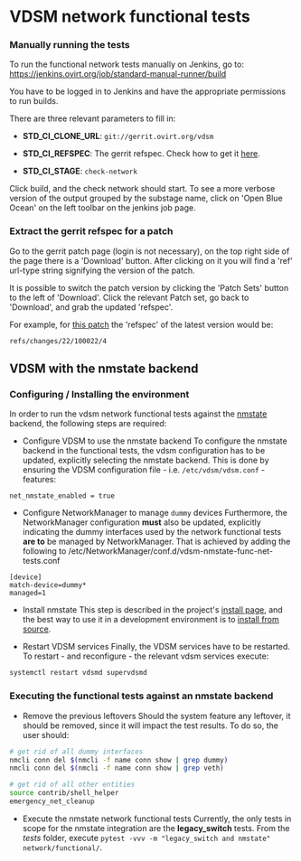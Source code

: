# VDSM network functional tests

### Manually running the tests

To run the functional network tests manually on Jenkins, go to:
https://jenkins.ovirt.org/job/standard-manual-runner/build

You have to be logged in to Jenkins and have the appropriate
permissions to run builds.

There are three relevant parameters to fill in:

* **STD_CI_CLONE_URL**: `git://gerrit.ovirt.org/vdsm`

* **STD_CI_REFSPEC**: The gerrit refspec. Check how to get it
[here](#extract-the-gerrit-refspec-for-a-patch).

* **STD_CI_STAGE**: `check-network`

Click build, and the check network should start. To see a more verbose version
of the output grouped by the substage name, click on 'Open Blue Ocean' on the
left toolbar on the jenkins job page.

### Extract the gerrit refspec for a patch

Go to the gerrit patch page (login is not necessary), on the top right side of
the page there is a 'Download' button. After clicking on it you will find a
'ref' url-type string signifying the version of the patch.

It is possible to switch the patch version by clicking the 'Patch Sets' button
to the left of 'Download'. Click the relevant Patch set, go back to 'Download',
 and grab the updated 'refspec'.

For example, for [this patch](https://gerrit.ovirt.org/#/c/100022/)
the 'refspec' of the latest version would be:

`refs/changes/22/100022/4`

## VDSM with the nmstate backend

### Configuring / Installing the environment
In order to run the vdsm network functional tests against the
[nmstate](https://github.com/nmstate/nmstate) backend, the following steps are
required:

* Configure VDSM to use the nmstate backend
To configure the nmstate backend in the functional tests, the vdsm configuration
has to be updated, explicitly selecting the nmstate backend. This is done by
ensuring the VDSM configuration file - i.e. ```/etc/vdsm/vdsm.conf``` - features:
```
net_nmstate_enabled = true
```

* Configure NetworkManager to manage ```dummy``` devices
Furthermore, the NetworkManager configuration **must** also be updated,
explicitly indicating the dummy interfaces used by the network functional
tests **are to** be managed by NetworkManager. That is achieved by adding the
following to /etc/NetworkManager/conf.d/vdsm-nmstate-func-net-tests.conf
```
[device]
match-device=dummy*
managed=1
```

* Install nmstate
This step is described in the project's
[install page](https://github.com/nmstate/nmstate/blob/master/README.install.md#nmstate-installation),
and the best way to use it in a development environment is to
[install from source](https://github.com/nmstate/nmstate/blob/master/README.install.md#install-nmstate-from-source).

* Restart VDSM services
Finally, the VDSM services have to be restarted. To restart - and reconfigure -
the relevant vdsm services execute:
```bash
systemctl restart vdsmd supervdsmd
```

### Executing the functional tests against an nmstate backend

* Remove the previous leftovers
Should the system feature any leftover, it should be removed, since it will
impact the test results. To do so, the user should:
```bash
# get rid of all dummy interfaces
nmcli conn del $(nmcli -f name conn show | grep dummy)
nmcli conn del $(nmcli -f name conn show | grep veth)

# get rid of all other entities
source contrib/shell_helper
emergency_net_cleanup
```

* Execute the nmstate network functional tests
Currently, the only tests in scope for the nmstate integration are the
**legacy_switch** tests.
From the *tests* folder, execute ```pytest -vvv -m "legacy_switch and nmstate" network/functional/```.

